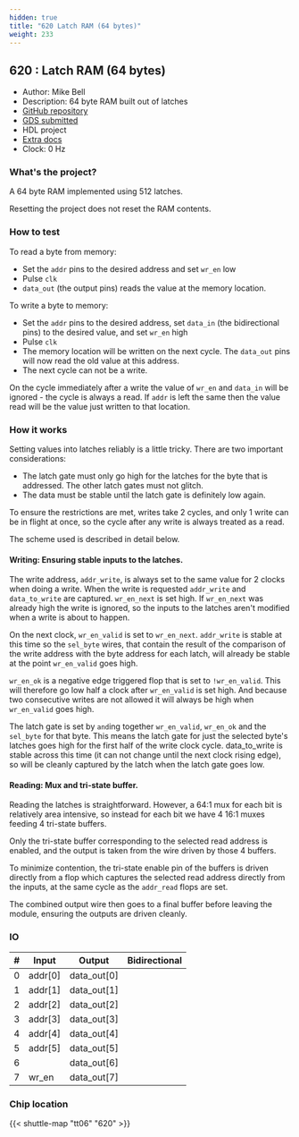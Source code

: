 ```yaml
---
hidden: true
title: "620 Latch RAM (64 bytes)"
weight: 233
---
```


## 620 : Latch RAM (64 bytes)

* Author: Mike Bell
* Description: 64 byte RAM built out of latches
* [GitHub repository](https://github.com/MichaelBell/tt06-memory)
* [GDS submitted](https://github.com/MichaelBell/tt06-memory/actions/runs/8758769642)
* HDL project
* [Extra docs]()
* Clock: 0 Hz

### What's the project?

A 64 byte RAM implemented using 512 latches.

Resetting the project does not reset the RAM contents.

### How to test

To read a byte from memory:

* Set the `addr` pins to the desired address and set `wr_en` low
* Pulse `clk`
* `data_out` (the output pins) reads the value at the memory location.

To write a byte to memory:

* Set the `addr` pins to the desired address, set `data_in` (the bidirectional pins) to the desired value, and set `wr_en` high
* Pulse `clk`
* The memory location will be written on the next cycle.  The `data_out` pins will now read the old value at this address.
* The next cycle can not be a write.

On the cycle immediately after a write the value of `wr_en` and `data_in` will be ignored - the cycle is always a read.  If `addr` is left the same then the value read will be the value just written to that location.

### How it works

Setting values into latches reliably is a little tricky.  There are two important considerations:

* The latch gate must only go high for the latches for the byte that is addressed.  The other latch gates must not glitch.
* The data must be stable until the latch gate is definitely low again.

To ensure the restrictions are met, writes take 2 cycles, and only 1 write can be in flight at once, so the cycle after any write is always treated as a read.

The scheme used is described in detail below.

#### Writing: Ensuring stable inputs to the latches.

The write address, `addr_write`, is always set to the same value for 2 clocks when doing a write.
When the write is requested `addr_write` and `data_to_write` are captured.  `wr_en_next` is set high.
If `wr_en_next` was already high the write is ignored, so the inputs to the latches aren't
modified when a write is about to happen.

On the next clock, `wr_en_valid` is set to `wr_en_next`.  `addr_write` is stable at this time so the
`sel_byte` wires, that contain the result of the comparison of the write address with the byte address for each latch, will already be stable at the point `wr_en_valid` goes high.

`wr_en_ok` is a negative edge triggered flop that is set to `!wr_en_valid`.  This will therefore
go low half a clock after `wr_en_valid` is set high.  And because two consecutive writes are not
allowed it will always be high when `wr_en_valid` goes high.

The latch gate is set by `and`ing together `wr_en_valid`, `wr_en_ok` and the `sel_byte` for that byte.
This means the latch gate for just the selected byte's latches goes high for the first half of
the write clock cycle.  data_to_write is stable across this time (it can not change until the
next clock rising edge), so will be cleanly captured by the latch when the latch gate goes low.

#### Reading: Mux and tri-state buffer.

Reading the latches is straightforward.  However, a 64:1 mux for each bit is relatively area
intensive, so instead for each bit we have 4 16:1 muxes feeding 4 tri-state buffers.

Only the tri-state buffer corresponding to the selected read address is enabled, and the output is
taken from the wire driven by those 4 buffers.

To minimize contention, the tri-state enable pin of the buffers is driven directly from a flop which
captures the selected read address directly from the inputs, at the same cycle as the `addr_read` flops are set.

The combined output wire then goes to a final buffer before leaving the module, ensuring the outputs are driven cleanly.


### IO

| #             | Input    | Output   | Bidirectional   |
| ------------- | -------- | -------- | --------------- |
| 0 | addr[0]  | data_out[0]  |      |
| 1 | addr[1]  | data_out[1]  |      |
| 2 | addr[2]  | data_out[2]  |      |
| 3 | addr[3]  | data_out[3]  |      |
| 4 | addr[4]  | data_out[4]  |      |
| 5 | addr[5]  | data_out[5]  |      |
| 6 |   | data_out[6]  |      |
| 7 | wr_en  | data_out[7]  |      |


### Chip location

{{< shuttle-map "tt06" "620" >}}
